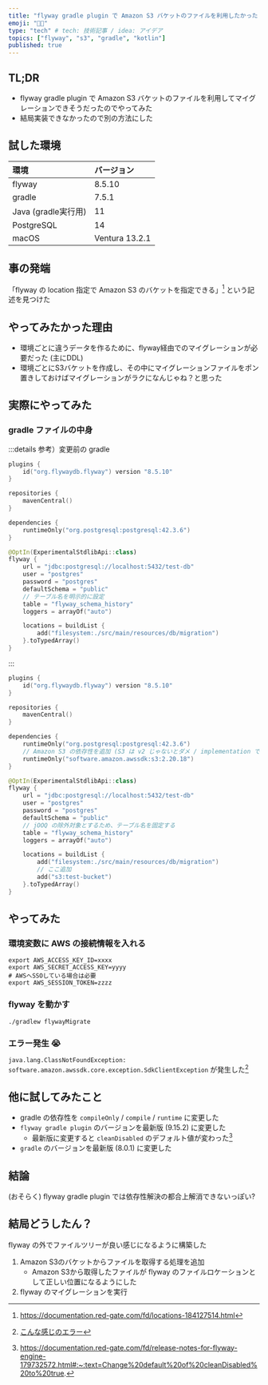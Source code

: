 ```yaml
---
title: "flyway gradle plugin で Amazon S3 バケットのファイルを利用したかった (失敗の記録)"
emoji: "😵‍💫"
type: "tech" # tech: 技術記事 / idea: アイデア
topics: ["flyway", "s3", "gradle", "kotlin"]
published: true
---
```


## TL;DR
- flyway gradle plugin で Amazon S3 バケットのファイルを利用してマイグレーションできそうだったのでやってみた
- 結局実装できなかったので別の方法にした

## 試した環境
| 環境 | バージョン |
| :-- | :-- |
| flyway | 8.5.10 |
| gradle | 7.5.1 |
| Java (gradle実行用) | 11 |
| PostgreSQL | 14 |
| macOS | Ventura 13.2.1 |

## 事の発端
「flyway の location 指定で Amazon S3 のバケットを指定できる」[^1] という記述を見つけた

## やってみたかった理由
- 環境ごとに違うデータを作るために、flyway経由でのマイグレーションが必要だった (主にDDL)
- 環境ごとにS3バケットを作成し、その中にマイグレーションファイルをポン置きしておけばマイグレーションがラクになんじゃね？と思った

## 実際にやってみた
### gradle ファイルの中身
:::details 参考）変更前の gradle
```gradle:build.gradle.kts
plugins {
    id("org.flywaydb.flyway") version "8.5.10"
}

repositories {
    mavenCentral()
}

dependencies {
    runtimeOnly("org.postgresql:postgresql:42.3.6")
}

@OptIn(ExperimentalStdlibApi::class)
flyway {
    url = "jdbc:postgresql://localhost:5432/test-db"
    user = "postgres"
    password = "postgres"
    defaultSchema = "public"
    // テーブル名を明示的に設定
    table = "flyway_schema_history"
    loggers = arrayOf("auto")

    locations = buildList {
        add("filesystem:./src/main/resources/db/migration")
    }.toTypedArray()
}
```
:::

```gradle:build.gradle.kts
plugins {
    id("org.flywaydb.flyway") version "8.5.10"
}

repositories {
    mavenCentral()
}

dependencies {
    runtimeOnly("org.postgresql:postgresql:42.3.6")
    // Amazon S3 の依存性を追加 (S3 は v2 じゃないとダメ / implementation ではダメ)
    runtimeOnly("software.amazon.awssdk:s3:2.20.18")
}

@OptIn(ExperimentalStdlibApi::class)
flyway {
    url = "jdbc:postgresql://localhost:5432/test-db"
    user = "postgres"
    password = "postgres"
    defaultSchema = "public"
    // jOOQ の除外対象とするため、テーブル名を固定する
    table = "flyway_schema_history"
    loggers = arrayOf("auto")

    locations = buildList {
        add("filesystem:./src/main/resources/db/migration")
        // ここ追加
        add("s3:test-bucket")
    }.toTypedArray()
}
```

## やってみた
### 環境変数に AWS の接続情報を入れる
```shell
export AWS_ACCESS_KEY_ID=xxxx
export AWS_SECRET_ACCESS_KEY=yyyy
# AWSへSSOしている場合は必要
export AWS_SESSION_TOKEN=zzzz
```

### flyway を動かす
```shell
./gradlew flywayMigrate
```

### エラー発生 😭
`java.lang.ClassNotFoundException: software.amazon.awssdk.core.exception.SdkClientException` が発生した[^2]

## 他に試してみたこと
- gradle の依存性を `compileOnly` / `compile` / `runtime` に変更した
- `flyway gradle plugin` のバージョンを最新版 (9.15.2) に変更した
  - 最新版に変更すると `cleanDisabled` のデフォルト値が変わった[^3]
- `gradle` のバージョンを最新版 (8.0.1) に変更した

## 結論
(おそらく) flyway gradle plugin では依存性解決の都合上解消できないっぽい?

## 結局どうしたん？
flyway の外でファイルツリーが良い感じになるように構築した

1. Amazon S3のバケットからファイルを取得する処理を追加
    - Amazon S3から取得したファイルが flyway のファイルロケーションとして正しい位置になるようにした
2. flyway のマイグレーションを実行


[^1]: https://documentation.red-gate.com/fd/locations-184127514.html
[^2]: [こんな感じのエラー](https://stackoverflow.com/q/73889019)
[^3]: https://documentation.red-gate.com/fd/release-notes-for-flyway-engine-179732572.html#:~:text=Change%20default%20of%20cleanDisabled%20to%20true.
